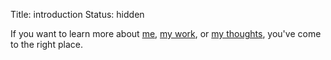 Title: introduction
Status: hidden

<p class="lead">
If you want to learn more about <a href="#about-me">me</a>, <a href="#code-projects">my work</a>,
or <a href="/blog">my thoughts</a>, you've come to the right place.
</p>
